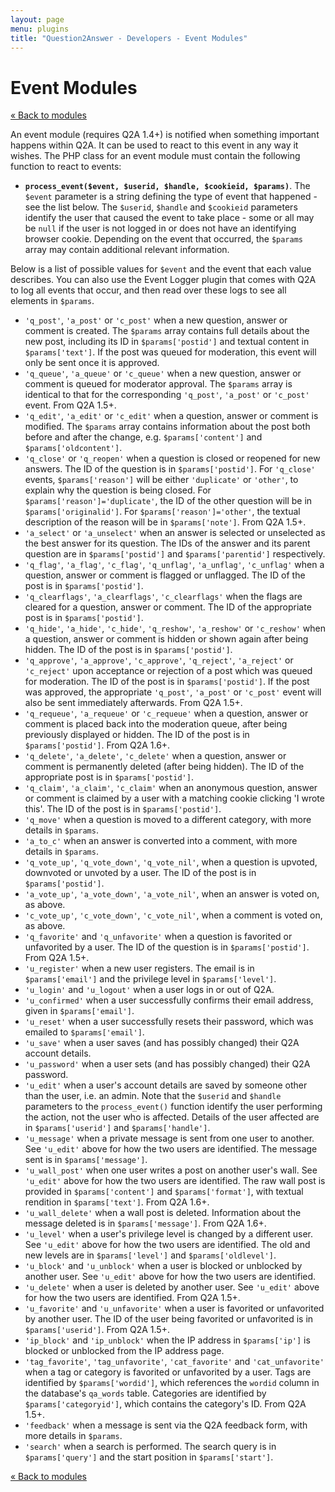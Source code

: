 ```yaml
---
layout: page
menu: plugins
title: "Question2Answer - Developers - Event Modules"
---
```


# Event Modules

[« Back to modules](/plugins/modules/)

An event module (requires Q2A 1.4+) is notified when something important happens within Q2A. It can be used to react to this event in any way it wishes. The PHP class for an event module must contain the following function to react to events:

*   **`process_event($event, $userid, $handle, $cookieid, $params)`**. The `$event` parameter is a string defining the type of event that happened - see the list below. The `$userid`, `$handle` and `$cookieid` parameters identify the user that caused the event to take place - some or all may be `null` if the user is not logged in or does not have an identifying browser cookie. Depending on the event that occurred, the `$params` array may contain additional relevant information.

Below is a list of possible values for `$event` and the event that each value describes. You can also use the Event Logger plugin that comes with Q2A to log all events that occur, and then read over these logs to see all elements in `$params`.

*   `'q_post'`, `'a_post'` or `'c_post'` when a new question, answer or comment is created. The `$params` array contains full details about the new post, including its ID in `$params['postid']` and textual content in `$params['text']`. If the post was queued for moderation, this event will only be sent once it is approved.
*   `'q_queue'`, `'a_queue'` or `'c_queue'` when a new question, answer or comment is queued for moderator approval. The `$params` array is identical to that for the corresponding `'q_post'`, `'a_post'` or `'c_post'` event. From Q2A 1.5+.
*   `'q_edit'`, `'a_edit'` or `'c_edit'` when a question, answer or comment is modified. The `$params` array contains information about the post both before and after the change, e.g. `$params['content']` and `$params['oldcontent']`.
*   `'q_close'` or `'q_reopen'` when a question is closed or reopened for new answers. The ID of the question is in `$params['postid']`. For `'q_close'` events, `$params['reason']` will be either `'duplicate'` or `'other'`, to explain why the question is being closed. For `$params['reason']='duplicate'`, the ID of the other question will be in `$params['originalid']`. For `$params['reason']='other'`, the textual description of the reason will be in `$params['note']`. From Q2A 1.5+.
*   `'a_select'` or `'a_unselect'` when an answer is selected or unselected as the best answer for its question. The IDs of the answer and its parent question are in `$params['postid']` and `$params['parentid']` respectively.
*   `'q_flag'`, `'a_flag'`, `'c_flag'`, `'q_unflag'`, `'a_unflag'`, `'c_unflag'` when a question, answer or comment is flagged or unflagged. The ID of the post is in `$params['postid']`.
*   `'q_clearflags'`, `'a_clearflags'`, `'c_clearflags'` when the flags are cleared for a question, answer or comment. The ID of the appropriate post is in `$params['postid']`.
*   `'q_hide'`, `'a_hide'`, `'c_hide'`, `'q_reshow'`, `'a_reshow'` or `'c_reshow'` when a question, answer or comment is hidden or shown again after being hidden. The ID of the post is in `$params['postid']`.
*   `'q_approve'`, `'a_approve'`, `'c_approve'`, `'q_reject'`, `'a_reject'` or `'c_reject'` upon acceptance or rejection of a post which was queued for moderation. The ID of the post is in `$params['postid']`. If the post was approved, the appropriate `'q_post'`, `'a_post'` or `'c_post'` event will also be sent immediately afterwards. From Q2A 1.5+.
*   `'q_requeue'`, `'a_requeue'` or `'c_requeue'` when a question, answer or comment is placed back into the moderation queue, after being previously displayed or hidden. The ID of the post is in `$params['postid']`. From Q2A 1.6+.
*   `'q_delete'`, `'a_delete'`, `'c_delete'` when a question, answer or comment is permanently deleted (after being hidden). The ID of the appropriate post is in `$params['postid']`.
*   `'q_claim'`, `'a_claim'`, `'c_claim'` when an anonymous question, answer or comment is claimed by a user with a matching cookie clicking 'I wrote this'. The ID of the post is in `$params['postid']`.
*   `'q_move'` when a question is moved to a different category, with more details in `$params`.
*   `'a_to_c'` when an answer is converted into a comment, with more details in `$params`.
*   `'q_vote_up'`, `'q_vote_down'`, `'q_vote_nil'`,  when a question is upvoted, downvoted or unvoted by a user. The ID of the post is in `$params['postid']`.
*   `'a_vote_up'`, `'a_vote_down'`, `'a_vote_nil'`, when an answer is voted on, as above.
*   `'c_vote_up'`, `'c_vote_down'`, `'c_vote_nil'`, when a comment is voted on, as above.
*   `'q_favorite'` and `'q_unfavorite'` when a question is favorited or unfavorited by a user. The ID of the question is in `$params['postid']`. From Q2A 1.5+.
*   `'u_register'` when a new user registers. The email is in `$params['email']` and the privilege level in `$params['level']`.
*   `'u_login'` and `'u_logout'` when a user logs in or out of Q2A.
*   `'u_confirmed'` when a user successfully confirms their email address, given in `$params['email']`.
*   `'u_reset'` when a user successfully resets their password, which was emailed to `$params['email']`.
*   `'u_save'` when a user saves (and has possibly changed) their Q2A account details.
*   `'u_password'` when a user sets (and has possibly changed) their Q2A password.
*   `'u_edit'` when a user's account details are saved by someone other than the user, i.e. an admin. Note that the `$userid` and `$handle` parameters to the `process_event()` function identify the user performing the action, not the user who is affected. Details of the user affected are in `$params['userid']` and `$params['handle']`.
*   `'u_message'` when a private message is sent from one user to another. See `'u_edit'` above for how the two users are identified. The message sent is in `$params['message']`.
*   `'u_wall_post'` when one user writes a post on another user's wall. See `'u_edit'` above for how the two users are identified. The raw wall post is provided in `$params['content']` and `$params['format']`, with textual rendition in `$params['text']`. From Q2A 1.6+.
*   `'u_wall_delete'` when a wall post is deleted. Information about the message deleted is in `$params['message']`. From Q2A 1.6+.
*   `'u_level'` when a user's privilege level is changed by a different user. See `'u_edit'` above for how the two users are identified. The old and new levels are in `$params['level']` and `$params['oldlevel']`.
*   `'u_block'` and `'u_unblock'` when a user is blocked or unblocked by another user. See `'u_edit'` above for how the two users are identified.
*   `'u_delete'` when a user is deleted by another user. See `'u_edit'` above for how the two users are identified. From Q2A 1.5+.
*   `'u_favorite'` and `'u_unfavorite'` when a user is favorited or unfavorited by another user. The ID of the user being favorited or unfavorited is in `$params['userid']`. From Q2A 1.5+.
*   `'ip_block'` and `'ip_unblock'` when the IP address in `$params['ip']` is blocked or unblocked from the IP address page.
*   `'tag_favorite'`, `'tag_unfavorite'`, `'cat_favorite'` and `'cat_unfavorite'` when a tag or category is favorited or unfavorited by a user. Tags are identified by `$params['wordid']`, which references the `wordid` column in the database's `qa_words` table. Categories are identified by `$params['categoryid']`, which contains the category's ID. From Q2A 1.5+.
*   `'feedback'` when a message is sent via the Q2A feedback form, with more details in `$params`.
*   `'search'` when a search is performed. The search query is in `$params['query']` and the start position in `$params['start']`.

[« Back to modules](/plugins/modules/)
